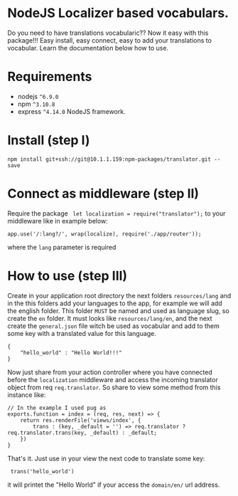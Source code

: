 # NodeJS Localizer based vocabulars.

Do you need to have translations vocabularic?? Now it easy with this package!!! Easy install, easy connect, easy to add your translations to vocabular. Learn the documentation below how to use.

# Requirements
 - nodejs ```^6.9.0```
 - npm ```^3.10.8```
 - express ```^4.14.0``` NodeJS framework.

# Install (step I)
    npm install git+ssh://git@10.1.1.159:npm-packages/translator.git --save

# Connect as middleware (step II)
Require the package ``` let localization = require("translator");``` to your middleware like in example below:
    
    app.use('/:lang?/', wrap(localize), require('./app/router'));
where the ```lang``` parameter is required

# How to use (step III)
Create in your application root directory the next folders ```resources/lang``` and in the this folders add your languages to the app, for example we will add the english folder. This folder ```MUST``` be named and used as language slug, so create the ```en``` folder. It must looks like ```resources/lang/en```,  and the next create the ```general.json``` file witch be used as vocabular and add to them some key with a translated value for this language.
```
{
    "hello_world" : "Hello World!!!"
}
```

Now just share from your action controller where you have connected before the ```localization``` middleware and access the incoming translator object from req ```req.translator```. So share to view some method from this instance like:
```
// In the example I used pug as 
exports.function = index = (req, res, next) => {
    return res.renderFile('views/index', {
        trans : (key, _default = '') => req.translator ? req.translator.trans(key, _default) : _default;
    })
}
```
That's it. Just use in your view the next code to translate some key:

``` trans('hello_world')```

it will printet the "Hello World" if your access the ```domain/en/``` url address.

